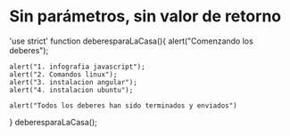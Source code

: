 # Sin parámetros, sin valor de retorno
'use strict'
function deberesparaLaCasa(){
    alert("Comenzando los deberes");

    alert("1. infografia javascript");
    alert("2. Comandos linux");
    alert("3. instalacion angular");
    alert("4. instalacion ubuntu");

    alert("Todos los deberes han sido terminados y enviados")
}
deberesparaLaCasa();
